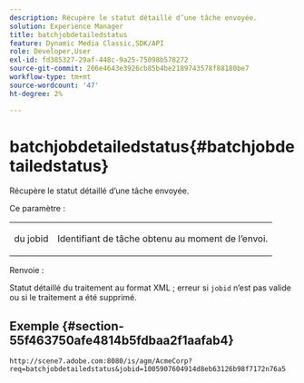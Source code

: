 ```yaml
---
description: Récupère le statut détaillé d’une tâche envoyée.
solution: Experience Manager
title: batchjobdetailedstatus
feature: Dynamic Media Classic,SDK/API
role: Developer,User
exl-id: fd385327-29af-448c-9a25-75098b578272
source-git-commit: 206e4643e3926cb85b4be2189743578f88180be7
workflow-type: tm+mt
source-wordcount: '47'
ht-degree: 2%

---
```


# batchjobdetailedstatus{#batchjobdetailedstatus}

Récupère le statut détaillé d’une tâche envoyée.

Ce paramètre :

<table id="simpletable_9C379451927C4058834640377C0BD7A0"> 
 <tr class="strow"> 
  <td class="stentry"> <p> <span class="codeph"> du jobid </span> </p> </td> 
  <td class="stentry"> <p>Identifiant de tâche obtenu au moment de l’envoi. </p> </td> 
 </tr> 
</table>

Renvoie :

Statut détaillé du traitement au format XML ; erreur si `jobid` n’est pas valide ou si le traitement a été supprimé.

## Exemple {#section-55f463750afe4814b5fdbaa2f1aafab4}

`http://scene7.adobe.com:8080/is/agm/AcmeCorp?req=batchjobdetailedstatus&jobid=1005907604914d8eb63126b98f7172n76a5`
